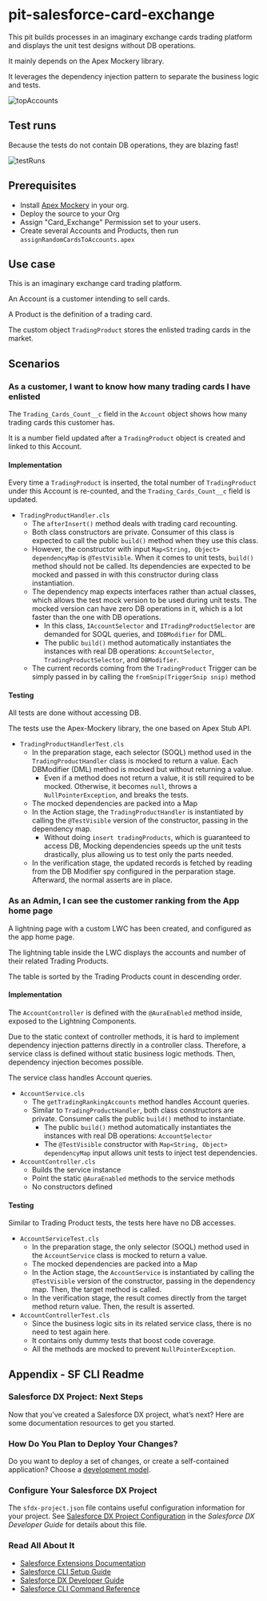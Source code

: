 # pit-salesforce-card-exchange

This pit builds processes in an imaginary exchange cards trading platform and displays the unit test designs without DB operations.

It mainly depends on the Apex Mockery library.

It leverages the dependency injection pattern to separate the business logic and tests.

![topAccounts](https://imgur.com/9JZtZ1A.jpeg)

## Test runs

Because the tests do not contain DB operations, they are blazing fast!

![testRuns](https://imgur.com/xo8vRyC.jpeg)

## Prerequisites

- Install [Apex Mockery][apexMockeryLink] in your org.
- Deploy the source to your Org
- Assign "Card_Exchange" Permission set to your users.
- Create several Accounts and Products, then run `assignRandomCardsToAccounts.apex`

## Use case

This is an imaginary exchange card trading platform.

An Account is a customer intending to sell cards.

A Product is the definition of a trading card.

The custom object `TradingProduct` stores the enlisted trading cards in the market.

## Scenarios

### As a customer, I want to know how many trading cards I have enlisted

The `Trading_Cards_Count__c` field in the `Account` object shows how many trading cards this customer has.

It is a number field updated after a `TradingProduct` object is created and linked to this Account.

#### Implementation

Every time a `TradingProduct` is inserted, the total number of `TradingProduct` under this Account is re-counted, and the `Trading_Cards_Count__c` field is updated.

- `TradingProductHandler.cls`
  - The `afterInsert()` method deals with trading card recounting.
  - Both class constructors are private. Consumer of this class is expected to call the public `build()` method when they use this class.
  - However, the constructor with input `Map<String, Object> dependencyMap` is `@TestVisible`. When it comes to unit tests, `build()` method should not be called. Its dependencies are expected to be mocked and passed in with this constructor during class instantiation.
  - The dependency map expects interfaces rather than actual classes, which allows the test mock version to be used during unit tests. The mocked version can have zero DB operations in it, which is a lot faster than the one with DB operations.
    - In this class, `IAccountSelector` and `ITradingProductSelector` are demanded for SOQL queries, and `IDBModifier` for DML.
    - The public `build()` method automatically instantiates the instances with real DB operations: `AccountSelector`, `TradingProductSelector`, and `DBModifier`.
  - The current records coming from the `TradingProduct` Trigger can be simply passed in by calling the `fromSnip(TriggerSnip snip)` method

#### Testing

All tests are done without accessing DB.

The tests use the Apex-Mockery library, the one based on Apex Stub API.

- `TradingProductHandlerTest.cls`
  - In the preparation stage, each selector (SOQL) method used in the `TradingProductHandler` class is mocked to return a value. Each DBModifier (DML) method is mocked but without returning a value.
    - Even if a method does not return a value, it is still required to be mocked. Otherwise, it becomes `null`, throws a `NullPointerException`, and breaks the tests.
  - The mocked dependencies are packed into a Map
  - In the Action stage, the `TradingProductHandler` is instantiated by calling the `@TestVisible` version of the constructor, passing in the dependency map.
    - Without doing `insert tradingProducts`, which is guaranteed to access DB, Mocking dependencies speeds up the unit tests drastically, plus allowing us to test only the parts needed.
  - In the verification stage, the updated records is fetched by reading from the DB Modifier spy configured in the perparation stage. Afterward, the normal asserts are in place.

### As an Admin, I can see the customer ranking from the App home page

A lightning page with a custom LWC has been created, and configured as the app home page.

The lightning table inside the LWC displays the accounts and number of their related Trading Products.

The table is sorted by the Trading Products count in descending order.

#### Implementation

The `AccountController` is defined with the `@AuraEnabled` method inside, exposed to the Lightning Components.

Due to the static context of controller methods, it is hard to implement dependency injection patterns directly in a controller class. Therefore, a service class is defined without static business logic methods. Then, dependency injection becomes possible.

The service class handles Account queries.

- `AccountService.cls`
  - The `getTradingRankingAccounts` method handles Account queries.
  - Similar to `TradingProductHandler`, both class constructors are private. Consumer calls the public `build()` method to instantiate.
    - The public `build()` method automatically instantiates the instances with real DB operations: `AccountSelector`
    - The `@TestVisible` constructor with `Map<String, Object> dependencyMap` input allows unit tests to inject test dependencies.
- `AccountController.cls`
  - Builds the service instance
  - Point the static `@AuraEnabled` methods to the service methods
  - No constructors defined

#### Testing

Similar to Trading Product tests, the tests here have no DB accesses.

- `AccountServiceTest.cls`
  - In the preparation stage, the only selector (SOQL) method used in the `AccountService` class is mocked to return a value.
  - The mocked dependencies are packed into a Map
  - In the Action stage, the `AccountService` is instantiated by calling the `@TestVisible` version of the constructor, passing in the dependency map. Then, the target method is called.
  - In the verification stage, the result comes directly from the target method return value. Then, the result is asserted.
- `AccountControllerTest.cls`
  - Since the business logic sits in its related service class, there is no need to test again here.
  - It contains only dummy tests that boost code coverage.
  - All the methods are mocked to prevent `NullPointerException`.

## Appendix - SF CLI Readme

### Salesforce DX Project: Next Steps

Now that you’ve created a Salesforce DX project, what’s next? Here are some documentation resources to get you started.

### How Do You Plan to Deploy Your Changes?

Do you want to deploy a set of changes, or create a self-contained application? Choose a [development model](https://developer.salesforce.com/tools/vscode/en/user-guide/development-models).

### Configure Your Salesforce DX Project

The `sfdx-project.json` file contains useful configuration information for your project. See [Salesforce DX Project Configuration](https://developer.salesforce.com/docs/atlas.en-us.sfdx_dev.meta/sfdx_dev/sfdx_dev_ws_config.htm) in the _Salesforce DX Developer Guide_ for details about this file.

### Read All About It

- [Salesforce Extensions Documentation](https://developer.salesforce.com/tools/vscode/)
- [Salesforce CLI Setup Guide](https://developer.salesforce.com/docs/atlas.en-us.sfdx_setup.meta/sfdx_setup/sfdx_setup_intro.htm)
- [Salesforce DX Developer Guide](https://developer.salesforce.com/docs/atlas.en-us.sfdx_dev.meta/sfdx_dev/sfdx_dev_intro.htm)
- [Salesforce CLI Command Reference](https://developer.salesforce.com/docs/atlas.en-us.sfdx_cli_reference.meta/sfdx_cli_reference/cli_reference.htm)

<!-- Refs -->

[apexMockeryLink]: https://github.com/salesforce/apex-mockery
